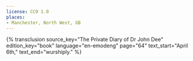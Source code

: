 ```yaml
---
license: CC0 1.0
places:
- Manchester, North West, GB
---
```

{% transclusion
  source_key="The Private Diary of Dr John Dee"
  edition_key="book"
  language="en-emodeng"
  page="64"
  text_start="April 6th,"
  text_end="wurshiply."
%}
